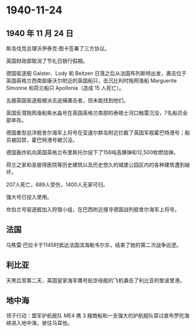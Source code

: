 # 1940-11-24

## 1940 年 11 月 24 日

斯洛伐克总理沃伊泰克·图卡签署了三方协议。

英国财政部取消了节礼日银行假期。

德国驱逐舰 Galster、Lody 和 Beitzen
日落之后从法国布列斯特出发，袭击位于英国英格兰西南部康沃尔附近的英国船只，击沉比利时拖网渔船
Marguerite Simonne 和荷兰船只 Apollonia（造成 15 人死亡）。

五艘英国驱逐舰被派去追捕袭击者，但未能找到他们。

英国反潜拖网渔船紫水晶号在英国英格兰南部的泰晤士河口触雷沉没，7名船员全部幸存。

德国重型巡洋舰舍尔海军上将号在亚速尔群岛附近拦截了英国军舰霍巴特港号；船员被囚禁，霍巴特港号被沉没。

德国轰炸机向英国英格兰布里斯托尔投下了156吨高爆弹和12,500枚燃烧弹。

荷兰之家和圣彼得医院等历史建筑以及历史悠久的城堡公园区内的各种建筑遭到破坏。

207人死亡，689人受伤，1400人无家可归。

强大号已投入使用。

坎伯兰号驱逐舰加入狩猎小组，在巴西附近搜寻德国战列舰舍尔海军上将号。

## 法国

马焦雷·巴拉卡于1145时抵达法国滨海勒韦尔东，结束了她的第二次战争巡逻。

## 利比亚

天黑后至第二天，英国皇家海军鹰号航空母舰的飞机袭击了利比亚的黎波里港。

## 地中海

领子行动：盟军护航舰队 ME4 携 3
艘商船和一支强大的护航舰队穿过直布罗陀海峡进入地中海，驶往马耳他。

